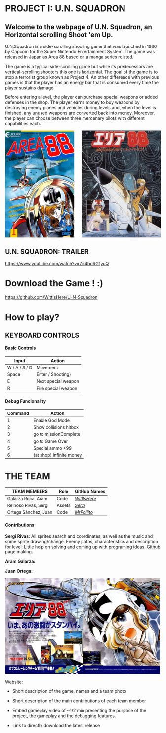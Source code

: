 # PROJECT I: U.N. SQUADRON 

## Welcome to the webpage of U.N. Squadron, an Horizontal scrolling Shoot 'em Up.
U.N.Squadron is a side-scrolling shooting game that was launched in 1986 by Capcom for the Super Nintendo Entertainment System. The game was released in Japan as Area 88 based on a manga series related.

The game is a typical side-scrolling game but while its predecessors are vertical-scrolling shooters this one is horizontal. The goal of the game is to stop a terrorist group known as Project 4. An other difference with previous games is that the player has an energy bar that is consumed every time the player sustains damage. 

Before entering a level, the player can purchase special weapons or added defenses in the shop. The player earns money to buy weapons by destroying enemy planes and vehicles during levels and, when the level is finished, any unused weapons are converted back into money. Moreover, the player can choose between three mercenary pilots with different capabilities each.

![](https://raw.githubusercontent.com/JanAdell/Project-1/master/Wiki%20Contents/Art/area-88-ova.jpg)


## U.N. SQUADRON: TRAILER

https://www.youtube.com/watch?v=Zo4boRG1yuQ 

# Download the Game ! :)
https://github.com/WittIsHere/U-N-Squadron


# How to play?

## KEYBOARD CONTROLS

#### Basic Controls
|Input|Action|
| ---------- |---------|
|W / A / S / D | Movement|
|Space| Enter / Shooting) |
|E| Next special weapon |
|R| Fire special weapon |



#### Debug Funcionality
|Command|Action|
| ---------- |---------|
|1| Enable God Mode |
|2| Show collisions hitbox |
|3| go to missionComplete |
|4| go to Game Over |
|5| Special ammo +99 |
|6| (at shop) infinite money |



# THE TEAM

|TEAM MEMBERS|Role|GitHub Names|
| ---------- |---------|---------|
|Galarza Roca, Aram |Code|[_WittIsHere_](https://github.com/WittIsHere) |
|Reinoso Rivas, Sergi|Assets|[_Serxi_](https://github.com/Serxi) | 
|Ortega Sánchez, Juan|Code|[_MrPollito_](https://github.com/MrPollito) |

#### Contributions
**Sergi Rivas**: All sprites search and coordinates, as well as the music and some sprite drawing/change. Enemy paths, characteristics and description for level. Little help on solving and coming up with programing ideas. Github page making.

**Aram Galarza:**

**Juan Ortega:**


![](https://raw.githubusercontent.com/JanAdell/Project-1/master/Wiki%20Contents/Art/Area-88-SFC-JP.jpg)


Website:

- Short description of the game, names and a team photo

- Short description of the main contributions of each team member

- Embed gameplay video of ~1/2 min presenting the purpose of the project, the gameplay and
  the debugging features.

- Link to directly download the latest release
